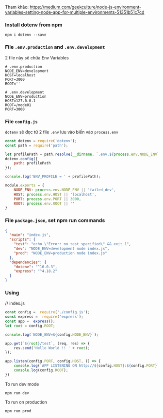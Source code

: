 Tham khảo: https://medium.com/geekculture/node-js-environment-variables-setting-node-app-for-multiple-environments-51351b51c7cd

### Install dotenv from npm

```
npm i dotenv --save
```

### File `.env.production` and `.env.development`

2 file này sẽ chứa Env Variables

```
# .env.production
NODE_ENV=development
HOST=localhost
PORT=3000
ROOT=''

# .env.development
NODE_ENV=production
HOST=127.0.0.1
ROOT=/node01
PORT=3000
```

### File `config.js`

`dotenv` sẽ đọc từ 2 file `.env` lưu vào biến vào `process.env`

```js
const dotenv = require('dotenv');
const path = require('path');

let profilePath = path.resolve(__dirname, `.env.${process.env.NODE_ENV}`);
dotenv.config({
    path: profilePath
});

console.log('ENV_PROFILE = ' + profilePath);

module.exports = {
    NODE_ENV: process.env.NODE_ENV || 'failed_dev',
    HOST: process.env.HOST || 'localhost',
    PORT: process.env.PORT || 3000,
    ROOT: process.env.ROOT || ''
}
```

### File `package.json`, set npm run commands 

```json
{
  "main": "index.js",
  "scripts": {
    "test": "echo \"Error: no test specified\" && exit 1",
    "dev": "NODE_ENV=development node index.js",
    "prod": "NODE_ENV=production node index.js"
  },
  "dependencies": {
    "dotenv": "^16.0.3",
    "express": "^4.18.2"
  }
}
```

### Using

// index.js

```js
const config =  require('./config.js');
const express =  require('express');
const app =  express();
let root = config.ROOT;

console.log(`NODE_ENV=${config.NODE_ENV}`);

app.get(`${root}/test`, (req, res) => {
    res.send('Hello World !! ' + root);
});

app.listen(config.PORT, config.HOST, () => {
    console.log(`APP LISTENING ON http://${config.HOST}:${config.PORT}`);
    console.log(config.ROOT);
})
```



To run dev mode

```
npm run dev
```



To run on production

```
npm run prod
```

